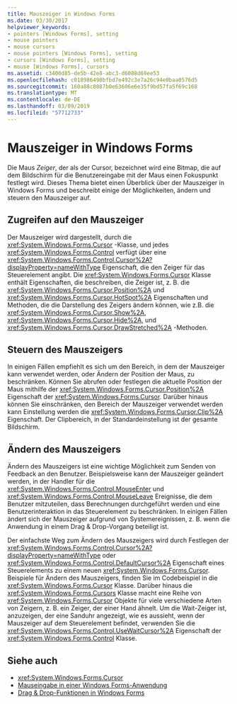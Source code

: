 ```yaml
---
title: Mauszeiger in Windows Forms
ms.date: 03/30/2017
helpviewer_keywords:
- pointers [Windows Forms], setting
- mouse pointers
- mouse cursors
- mouse pointers [Windows Forms], setting
- cursors [Windows Forms], setting
- mouse [Windows Forms], cursors
ms.assetid: c3400d85-de5b-42e8-abc3-d6088d69ee53
ms.openlocfilehash: c018986498bfbd7e492c3e7a26c94e0baa0576d5
ms.sourcegitcommit: 160a88c8087b0e63606e6e35f9bd57fa5f69c168
ms.translationtype: MT
ms.contentlocale: de-DE
ms.lasthandoff: 03/09/2019
ms.locfileid: "57712733"
---
```

# <a name="mouse-pointers-in-windows-forms"></a>Mauszeiger in Windows Forms
Die Maus *Zeiger*, der als der Cursor, bezeichnet wird eine Bitmap, die auf dem Bildschirm für die Benutzereingabe mit der Maus einen Fokuspunkt festlegt wird. Dieses Thema bietet einen Überblick über der Mauszeiger in Windows Forms und beschreibt einige der Möglichkeiten, ändern und steuern den Mauszeiger auf.  
  
## <a name="accessing-the-mouse-pointer"></a>Zugreifen auf den Mauszeiger  
 Der Mauszeiger wird dargestellt, durch die <xref:System.Windows.Forms.Cursor> -Klasse, und jedes <xref:System.Windows.Forms.Control> verfügt über eine <xref:System.Windows.Forms.Control.Cursor%2A?displayProperty=nameWithType> Eigenschaft, die den Zeiger für das Steuerelement angibt. Die <xref:System.Windows.Forms.Cursor> Klasse enthält Eigenschaften, die beschreiben, die Zeiger ist, z. B. die <xref:System.Windows.Forms.Cursor.Position%2A> und <xref:System.Windows.Forms.Cursor.HotSpot%2A> Eigenschaften und Methoden, die die Darstellung des Zeigers ändern können, wie z.B. die <xref:System.Windows.Forms.Cursor.Show%2A>, <xref:System.Windows.Forms.Cursor.Hide%2A>, und <xref:System.Windows.Forms.Cursor.DrawStretched%2A> -Methoden.  
  
## <a name="controlling-the-mouse-pointer"></a>Steuern des Mauszeigers  
 In einigen Fällen empfiehlt es sich um den Bereich, in dem der Mauszeiger kann verwendet werden, oder Ändern der Position der Maus, zu beschränken. Können Sie abrufen oder festlegen die aktuelle Position der Maus mithilfe der <xref:System.Windows.Forms.Cursor.Position%2A> Eigenschaft der <xref:System.Windows.Forms.Cursor>. Darüber hinaus können Sie einschränken, den Bereich der Mauszeiger verwendet werden kann Einstellung werden die <xref:System.Windows.Forms.Cursor.Clip%2A> Eigenschaft. Der Clipbereich, in der Standardeinstellung ist der gesamte Bildschirm.  
  
## <a name="changing-the-mouse-pointer"></a>Ändern des Mauszeigers  
 Ändern des Mauszeigers ist eine wichtige Möglichkeit zum Senden von Feedback an den Benutzer. Beispielsweise kann der Mauszeiger geändert werden, in der Handler für die <xref:System.Windows.Forms.Control.MouseEnter> und <xref:System.Windows.Forms.Control.MouseLeave> Ereignisse, die dem Benutzer mitzuteilen, dass Berechnungen durchgeführt werden und eine Benutzerinteraktion in das Steuerelement zu beschränken. In einigen Fällen ändert sich der Mauszeiger aufgrund von Systemereignissen, z. B. wenn die Anwendung in einem Drag & Drop-Vorgang beteiligt ist.  
  
 Der einfachste Weg zum Ändern des Mauszeigers wird durch Festlegen der <xref:System.Windows.Forms.Control.Cursor%2A?displayProperty=nameWithType> oder <xref:System.Windows.Forms.Control.DefaultCursor%2A> Eigenschaft eines Steuerelements zu einem neuen <xref:System.Windows.Forms.Cursor>. Beispiele für Ändern des Mauszeigers, finden Sie im Codebeispiel in die <xref:System.Windows.Forms.Cursor> Klasse. Darüber hinaus die <xref:System.Windows.Forms.Cursors> Klasse macht eine Reihe von <xref:System.Windows.Forms.Cursor> Objekte für viele verschiedene Arten von Zeigern, z. B. ein Zeiger, der einer Hand ähnelt. Um die Wait-Zeiger ist, anzuzeigen, der eine Sanduhr angezeigt, wie es aussieht, wenn der Mauszeiger auf dem Steuerelement befindet, verwenden Sie die <xref:System.Windows.Forms.Control.UseWaitCursor%2A> Eigenschaft der <xref:System.Windows.Forms.Control> Klasse.  
  
## <a name="see-also"></a>Siehe auch
- <xref:System.Windows.Forms.Cursor>
- [Mauseingabe in einer Windows Forms-Anwendung](mouse-input-in-a-windows-forms-application.md)
- [Drag & Drop-Funktionen in Windows Forms](drag-and-drop-functionality-in-windows-forms.md)

